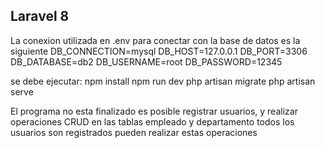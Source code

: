 ## Laravel 8
La conexion utilizada en .env para conectar con la base de datos es la siguiente
DB_CONNECTION=mysql
DB_HOST=127.0.0.1
DB_PORT=3306
DB_DATABASE=db2
DB_USERNAME=root
DB_PASSWORD=12345

se debe ejecutar:
npm install
npm run dev
php artisan migrate
php artisan serve


El programa no esta finalizado
es posible registrar usuarios, y realizar operaciones CRUD en las tablas empleado y departamento
todos los usuarios son registrados pueden realizar estas operaciones
                  